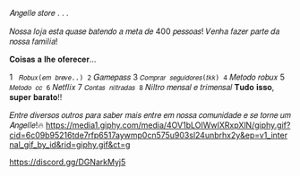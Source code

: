 𝐴𝑛𝑔𝑒𝑙𝑙𝑒 𝑠𝑡𝑜𝑟𝑒 .  .  .

𝑁𝑜𝑠𝑠𝑎 𝑙𝑜𝑗𝑎 𝑒𝑠𝑡𝑎 𝑞𝑢𝑎𝑠𝑒 𝑏𝑎𝑡𝑒𝑛𝑑𝑜 𝑎 𝑚𝑒𝑡𝑎 𝑑𝑒 400 𝑝𝑒𝑠𝑠𝑜𝑎𝑠! 𝑉𝑒𝑛ℎ𝑎 𝑓𝑎𝑧𝑒𝑟 𝑝𝑎𝑟𝑡𝑒 𝑑𝑎 𝑛𝑜𝑠𝑠𝑎 𝑓𝑎𝑚𝑖𝑙𝑖𝑎!

𝐂𝐨𝐢𝐬𝐚𝐬 𝐚 𝐥𝐡𝐞 𝐨𝐟𝐞𝐫𝐞𝐜𝐞𝐫...

1 `  𝑅𝑜𝑏𝑢𝑥(𝑒𝑚 𝑏𝑟𝑒𝑣𝑒..)
2 ` 𝐺𝑎𝑚𝑒𝑝𝑎𝑠𝑠
3 ` 𝐶𝑜𝑚𝑝𝑟𝑎𝑟 𝑠𝑒𝑔𝑢𝑖𝑑𝑜𝑟𝑒𝑠(𝑡𝑘𝑘)
4 ` 𝑀𝑒𝑡𝑜𝑑𝑜 𝑟𝑜𝑏𝑢𝑥
5 ` 𝑀𝑒𝑡𝑜𝑑𝑜 𝑐𝑐
6 ` 𝑁𝑒𝑡𝑓𝑙𝑖𝑥
7 ` 𝐶𝑜𝑛𝑡𝑎𝑠 𝑛𝑖𝑙𝑡𝑟𝑎𝑑𝑎𝑠
8 ` 𝑁𝑖𝑙𝑡𝑟𝑜 𝑚𝑒𝑛𝑠𝑎𝑙 𝑒 𝑡𝑟𝑖𝑚𝑒𝑛𝑠𝑎𝑙
𝐓𝐮𝐝𝐨 𝐢𝐬𝐬𝐨, 𝐬𝐮𝐩𝐞𝐫 𝐛𝐚𝐫𝐚𝐭𝐨!!

𝐸𝑛𝑡𝑟𝑒 𝑑𝑖𝑣𝑒𝑟𝑠𝑜𝑠 𝑜𝑢𝑡𝑟𝑜𝑠 𝑝𝑎𝑟𝑎 𝑠𝑎𝑏𝑒𝑟 𝑚𝑎𝑖𝑠 𝑒𝑛𝑡𝑟𝑒 𝑒𝑚 𝑛𝑜𝑠𝑠𝑎 𝑐𝑜𝑚𝑢𝑛𝑖𝑑𝑎𝑑𝑒 𝑒 𝑠𝑒 𝑡𝑜𝑟𝑛𝑒 𝑢𝑚 𝐴𝑛𝑔𝑒𝑙𝑙𝑒!🔥
https://media1.giphy.com/media/4OV1bLOIWwIXRxpXlN/giphy.gif?cid=6c09b95216tde7rfp6517aywmp0cn575u903sl24unbrhx2y&ep=v1_internal_gif_by_id&rid=giphy.gif&ct=g

https://discord.gg/DGNarkMyj5
